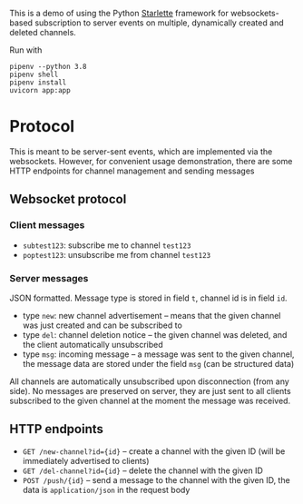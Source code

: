 This is a demo of using the Python [Starlette](https://github.com/encode/starlette)
framework for websockets-based subscription to server events on multiple, dynamically
created and deleted channels.

Run with

```shell
pipenv --python 3.8
pipenv shell
pipenv install
uvicorn app:app
```

# Protocol

This is meant to be server-sent events, which are implemented via the websockets.
However, for convenient usage demonstration, there are some HTTP endpoints for channel
management and sending messages

## Websocket protocol

### Client messages

- `subtest123`: subscribe me to channel `test123`
- `poptest123`: unsubscribe me from channel `test123`

### Server messages

JSON formatted. Message type is stored in field `t`, channel id is in field `id`.

- type `new`: new channel advertisement – means that the given channel was just created
  and can be subscribed to
- type `del`: channel deletion notice – the given channel was deleted, and the client
  automatically unsubscribed
- type `msg`: incoming message – a message was sent to the given channel, the message
  data are stored under the field `msg` (can be structured data)

All channels are automatically unsubscribed upon disconnection (from any side). No
messages are preserved on server, they are just sent to all clients subscribed to the
given channel at the moment the message was received.

## HTTP endpoints

- `GET /new-channel?id={id}` – create a channel with the given ID (will be immediately
  advertised to clients)
- `GET /del-channel?id={id}` – delete the channel with the given ID
- `POST /push/{id}` – send a message to the channel with the given ID, the data
  is `application/json` in the request body
